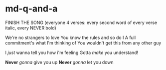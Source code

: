 # md-q-and-a

FINISH THE SONG (everyone 4 verses: every second word of every verse italic, every NEVER bold)


We're no strangers to love
You know the rules and so do I
A full commitment's what I'm thinking of
You wouldn't get this from any other guy

I *just* wanna tell you how i'm feeling
Gotta *make* you understand!

**Never** *gonna* give you up
**Never** *gonna* let you down